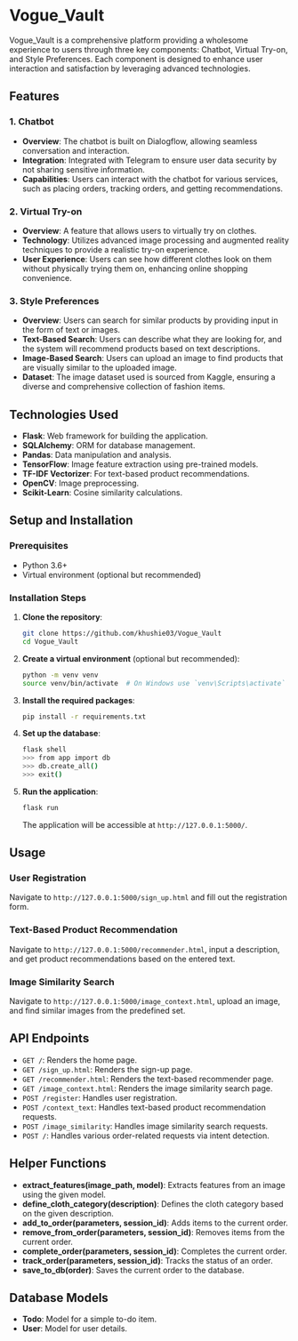 # Vogue_Vault

Vogue_Vault is a comprehensive platform providing a wholesome experience to users through three key components: Chatbot, Virtual Try-on, and Style Preferences. Each component is designed to enhance user interaction and satisfaction by leveraging advanced technologies.

## Features

### 1. Chatbot
- **Overview**: The chatbot is built on Dialogflow, allowing seamless conversation and interaction.
- **Integration**: Integrated with Telegram to ensure user data security by not sharing sensitive information.
- **Capabilities**: Users can interact with the chatbot for various services, such as placing orders, tracking orders, and getting recommendations.

### 2. Virtual Try-on
- **Overview**: A feature that allows users to virtually try on clothes.
- **Technology**: Utilizes advanced image processing and augmented reality techniques to provide a realistic try-on experience.
- **User Experience**: Users can see how different clothes look on them without physically trying them on, enhancing online shopping convenience.

### 3. Style Preferences
- **Overview**: Users can search for similar products by providing input in the form of text or images.
- **Text-Based Search**: Users can describe what they are looking for, and the system will recommend products based on text descriptions.
- **Image-Based Search**: Users can upload an image to find products that are visually similar to the uploaded image.
- **Dataset**: The image dataset used is sourced from Kaggle, ensuring a diverse and comprehensive collection of fashion items.

## Technologies Used
- **Flask**: Web framework for building the application.
- **SQLAlchemy**: ORM for database management.
- **Pandas**: Data manipulation and analysis.
- **TensorFlow**: Image feature extraction using pre-trained models.
- **TF-IDF Vectorizer**: For text-based product recommendations.
- **OpenCV**: Image preprocessing.
- **Scikit-Learn**: Cosine similarity calculations.


## Setup and Installation

### Prerequisites
- Python 3.6+
- Virtual environment (optional but recommended)

### Installation Steps
1. **Clone the repository**:
    ```sh
    git clone https://github.com/khushie03/Vogue_Vault
    cd Vogue_Vault
    ```

2. **Create a virtual environment** (optional but recommended):
    ```sh
    python -m venv venv
    source venv/bin/activate  # On Windows use `venv\Scripts\activate`
    ```

3. **Install the required packages**:
    ```sh
    pip install -r requirements.txt
    ```

4. **Set up the database**:
    ```sh
    flask shell
    >>> from app import db
    >>> db.create_all()
    >>> exit()
    ```

5. **Run the application**:
    ```sh
    flask run
    ```
    The application will be accessible at `http://127.0.0.1:5000/`.

## Usage
### User Registration
Navigate to `http://127.0.0.1:5000/sign_up.html` and fill out the registration form.

### Text-Based Product Recommendation
Navigate to `http://127.0.0.1:5000/recommender.html`, input a description, and get product recommendations based on the entered text.

### Image Similarity Search
Navigate to `http://127.0.0.1:5000/image_context.html`, upload an image, and find similar images from the predefined set.

## API Endpoints
- `GET /`: Renders the home page.
- `GET /sign_up.html`: Renders the sign-up page.
- `GET /recommender.html`: Renders the text-based recommender page.
- `GET /image_context.html`: Renders the image similarity search page.
- `POST /register`: Handles user registration.
- `POST /context_text`: Handles text-based product recommendation requests.
- `POST /image_similarity`: Handles image similarity search requests.
- `POST /`: Handles various order-related requests via intent detection.

## Helper Functions
- **extract_features(image_path, model)**: Extracts features from an image using the given model.
- **define_cloth_category(description)**: Defines the cloth category based on the given description.
- **add_to_order(parameters, session_id)**: Adds items to the current order.
- **remove_from_order(parameters, session_id)**: Removes items from the current order.
- **complete_order(parameters, session_id)**: Completes the current order.
- **track_order(parameters, session_id)**: Tracks the status of an order.
- **save_to_db(order)**: Saves the current order to the database.

## Database Models
- **Todo**: Model for a simple to-do item.
- **User**: Model for user details.

